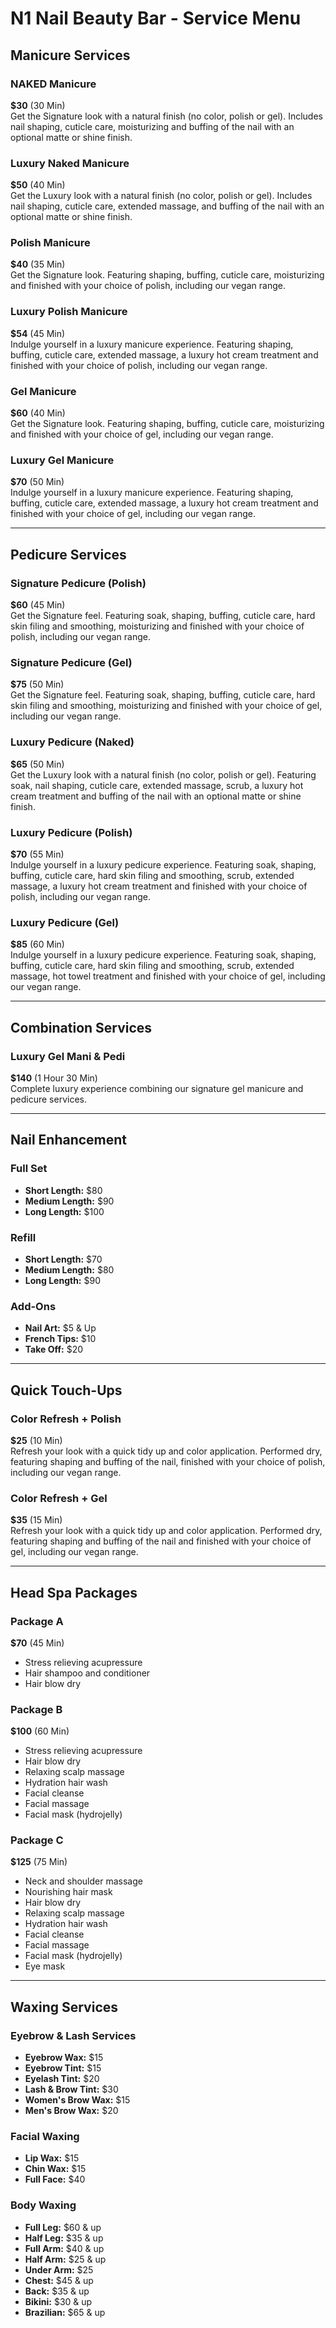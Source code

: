 # N1 Nail Beauty Bar - Service Menu

## Manicure Services

### NAKED Manicure
**$30** (30 Min)  
Get the Signature look with a natural finish (no color, polish or gel). Includes nail shaping, cuticle care, moisturizing and buffing of the nail with an optional matte or shine finish.

### Luxury Naked Manicure
**$50** (40 Min)  
Get the Luxury look with a natural finish (no color, polish or gel). Includes nail shaping, cuticle care, extended massage, and buffing of the nail with an optional matte or shine finish.

### Polish Manicure
**$40** (35 Min)  
Get the Signature look. Featuring shaping, buffing, cuticle care, moisturizing and finished with your choice of polish, including our vegan range.

### Luxury Polish Manicure
**$54** (45 Min)  
Indulge yourself in a luxury manicure experience. Featuring shaping, buffing, cuticle care, extended massage, a luxury hot cream treatment and finished with your choice of polish, including our vegan range.

### Gel Manicure
**$60** (40 Min)  
Get the Signature look. Featuring shaping, buffing, cuticle care, moisturizing and finished with your choice of gel, including our vegan range.

### Luxury Gel Manicure
**$70** (50 Min)  
Indulge yourself in a luxury manicure experience. Featuring shaping, buffing, cuticle care, extended massage, a luxury hot cream treatment and finished with your choice of gel, including our vegan range.

---

## Pedicure Services

### Signature Pedicure (Polish)
**$60** (45 Min)  
Get the Signature feel. Featuring soak, shaping, buffing, cuticle care, hard skin filing and smoothing, moisturizing and finished with your choice of polish, including our vegan range.

### Signature Pedicure (Gel)
**$75** (50 Min)  
Get the Signature feel. Featuring soak, shaping, buffing, cuticle care, hard skin filing and smoothing, moisturizing and finished with your choice of gel, including our vegan range.

### Luxury Pedicure (Naked)
**$65** (50 Min)  
Get the Luxury look with a natural finish (no color, polish or gel). Featuring soak, nail shaping, cuticle care, extended massage, scrub, a luxury hot cream treatment and buffing of the nail with an optional matte or shine finish.

### Luxury Pedicure (Polish)
**$70** (55 Min)  
Indulge yourself in a luxury pedicure experience. Featuring soak, shaping, buffing, cuticle care, hard skin filing and smoothing, scrub, extended massage, a luxury hot cream treatment and finished with your choice of polish, including our vegan range.

### Luxury Pedicure (Gel)
**$85** (60 Min)  
Indulge yourself in a luxury pedicure experience. Featuring soak, shaping, buffing, cuticle care, hard skin filing and smoothing, scrub, extended massage, hot towel treatment and finished with your choice of gel, including our vegan range.

---

## Combination Services

### Luxury Gel Mani & Pedi
**$140** (1 Hour 30 Min)  
Complete luxury experience combining our signature gel manicure and pedicure services.

---

## Nail Enhancement

### Full Set
- **Short Length:** $80
- **Medium Length:** $90  
- **Long Length:** $100

### Refill
- **Short Length:** $70
- **Medium Length:** $80
- **Long Length:** $90

### Add-Ons
- **Nail Art:** $5 & Up
- **French Tips:** $10
- **Take Off:** $20

---

## Quick Touch-Ups

### Color Refresh + Polish
**$25** (10 Min)  
Refresh your look with a quick tidy up and color application. Performed dry, featuring shaping and buffing of the nail, finished with your choice of polish, including our vegan range.

### Color Refresh + Gel
**$35** (15 Min)  
Refresh your look with a quick tidy up and color application. Performed dry, featuring shaping and buffing of the nail and finished with your choice of gel, including our vegan range.

---

## Head Spa Packages

### Package A
**$70** (45 Min)  
- Stress relieving acupressure
- Hair shampoo and conditioner
- Hair blow dry

### Package B
**$100** (60 Min)  
- Stress relieving acupressure
- Hair blow dry
- Relaxing scalp massage
- Hydration hair wash
- Facial cleanse
- Facial massage
- Facial mask (hydrojelly)

### Package C
**$125** (75 Min)  
- Neck and shoulder massage
- Nourishing hair mask
- Hair blow dry
- Relaxing scalp massage
- Hydration hair wash
- Facial cleanse
- Facial massage
- Facial mask (hydrojelly)
- Eye mask

---

## Waxing Services

### Eyebrow & Lash Services
- **Eyebrow Wax:** $15
- **Eyebrow Tint:** $15
- **Eyelash Tint:** $20
- **Lash & Brow Tint:** $30
- **Women's Brow Wax:** $15
- **Men's Brow Wax:** $20

### Facial Waxing
- **Lip Wax:** $15
- **Chin Wax:** $15
- **Full Face:** $40

### Body Waxing
- **Full Leg:** $60 & up
- **Half Leg:** $35 & up
- **Full Arm:** $40 & up
- **Half Arm:** $25 & up
- **Under Arm:** $25
- **Chest:** $45 & up
- **Back:** $35 & up
- **Bikini:** $30 & up
- **Brazilian:** $65 & up